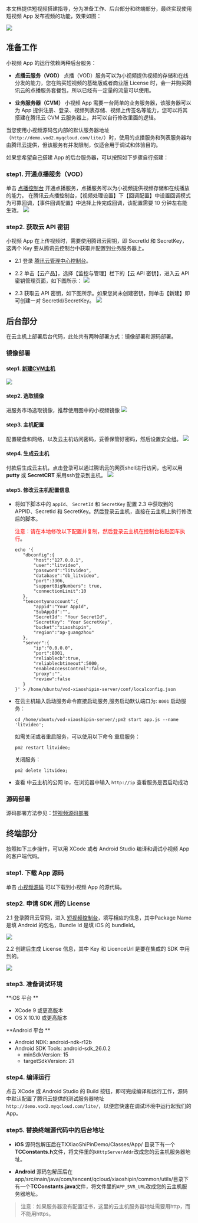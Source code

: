
本文档提供短视频搭建指导，分为准备工作、后台部分和终端部分，最终实现使用短视频 App 发布视频的功能，效果如图：

![](https://main.qcloudimg.com/raw/345bae7a0a1f5139c525e4d303b9f745.jpg)

## 准备工作

小视频 App 的运行依赖两种后台服务：

- **点播云服务（VOD）**
点播（VOD）服务可以为小视频提供视频的存储和在线分发的能力，您在购买短视频的基础版或者商业版 License 时，会一并购买腾讯云的点播服务套餐包，所以已经有一定量的流量可以使用。

- **业务服务器（CVM）**
小视频 App 需要一台简单的业务服务器，该服务器可以为 App 提供注册、登录、视频列表存储、视频上传签名等能力，您可以将其搭建在腾讯云 CVM 云服务器上，并可以自行修改里面的逻辑。

当您使用小视频源码包内部的默认服务器地址（`http://demo.vod2.myqcloud.com/lite/`）时，使用的点播服务和列表服务器均由腾讯云提供，但该服务有并发限制，仅适合用于调试和体验目的。

如果您希望自己搭建 App 的后台服务器，可以按照如下步骤自行搭建：

### step1. 开通点播服务（VOD）

单击 [点播控制台](https://console.cloud.tencent.com/video) 开通点播服务，点播服务可以为小视频提供视频存储和在线播放的能力。
在腾讯云点播控制台，【视频处理设置】下【回调配置】中设置回调模式为可靠回调，【事件回调配置】中选择上传完成回调，该配置需要 10 分钟左右能生效。
![](https://main.qcloudimg.com/raw/2790946cfc7cae82339385f5345fe3f5.png)

### step2. 获取云 API 密钥

小视频 App 在上传视频时，需要使用腾讯云密钥，即 SecretId 和 SecretKey，这两个 Key 要从腾讯云控制台中获取并配置到业务服务器上。

- 2.1 登录 [腾讯云管理中心控制台](https://console.cloud.tencent.com/)。

- 2.2 单击【云产品】，选择【监控与管理】栏下的【云 API 密钥】，进入云 API 密钥管理页面，如下图所示：
![](https://mccdn.qcloud.com/img568f5fb824757.png)

- 2.3 获取云 API 密钥，如下图所示。如果您尚未创建密钥，则单击【新建】即可创建一对 SecretId/SecretKey。
![](https://mc.qcloudimg.com/static/img/23f95aaa97adf3eeae3bf90470fe5122/image.png)


## 后台部分

在云主机上部署后台代码，此处共有两种部署方式：镜像部署和源码部署。

### 镜像部署

#### step1. [新建CVM主机](https://console.cloud.tencent.com/cvm)
 ![](http://mc.qcloudimg.com/static/img/53d7df9e5a8bc5141e55231076cbfd74/image.png)

#### step2. 选取镜像

进服务市场选取镜像，推荐使用图中的小视频镜像
 ![](https://main.qcloudimg.com/raw/798e32b00c84a3809fdbfe7de30ad73d.png)

#### step3. 主机配置
配置硬盘和网络，以及云主机访问密码，妥善保管好密码，然后设置安全组。
![](https://main.qcloudimg.com/raw/d81d282ab01ce1309ac704c5aa61a544.png)

#### step4. 生成云主机
付款后生成云主机，点击登录可以通过腾讯云的网页shell进行访问，也可以用 **putty** 或 **SecretCRT** 采用ssh登录到主机。
![](http://mc.qcloudimg.com/static/img/0f29fd40aae5fdac10d3f6262eb6a03e/image.png)

#### step5. 修改云主机配置信息

- 将如下脚本中的 `appId`、 `SecretId` 和 `SecretKey` 配置 2.3 中获取到的APPID、SecretId 和 SecretKey。然后登录云主机，直接在云主机上执行修改后的脚本。

    <font color='red'>注意：请在本地修改以下配置并复制，然后登录云主机在控制台粘贴回车执行</font>。
   ```
  echo '{
      "dbconfig":{
          "host":"127.0.0.1",
          "user":"litvideo",
          "password":"litvideo",
          "database":"db_litvideo",
          "port":3306,
          "supportBigNumbers": true,
          "connectionLimit":10
      },
      "tencentyunaccount":{
          "appid":"Your AppId",
          "SubAppId":"",
          "SecretId": "Your SecretId",
          "SecretKey": "Your SecretKey",
          "bucket":"xiaoshipin",
          "region":"ap-guangzhou"
      },
      "server":{
          "ip":"0.0.0.0",
          "port":8001,
          "reliablecb":true,
          "reliablecbtimeout":5000,
          "enableAccessControl":false,
          "proxy":"",
          "review":false
      }
  }' > /home/ubuntu/vod-xiaoshipin-server/conf/localconfig.json
  ```
- 在云主机输入启动服务命令直接启动服务,服务启动默认端口为: `8001`
  启动服务：
  ```
  cd /home/ubuntu/vod-xiaoshipin-server/;pm2 start app.js --name 'litvideo';
  ```
  如需关闭或者重启服务，可以使用以下命令
   重启服务：
  ```
  pm2 restart litvideo;
  ```
  关闭服务：
  ```
  pm2 delete litvideo;
  ```
- 查看  中云主机的公网 ip，在浏览器中输入 `http://ip` 查看服务是否启动成功

### 源码部署

源码部署方法参见：[短视频源码部署](https://github.com/tencentyun/vod-xiaoshipin-server)


## 终端部分

按照如下三步操作，可以用 XCode 或者 Android Studio 编译和调试小视频 App 的客户端代码。


### step1. 下载 App 源码
单击 [小视频源码](https://cloud.tencent.com/document/product/584/9366#APP) 可以下载到小视频 App 的源代码。

### step2. 申请 SDK 用的 License
2.1 登录腾讯云官网，进入 [短视频控制台](https://console.cloud.tencent.com/video/license)，填写相应的信息，其中Package Name 是填 Android 的包名，Bundle Id 是填 iOS 的 bundleId。

![](https://main.qcloudimg.com/raw/148ea8cee25d6faea2d90bac30685d1c.png)

2.2 创建后生成 License 信息，其中 Key 和 LicenceUrl 是要在集成的 SDK 中用到的。

![](https://main.qcloudimg.com/raw/e45994fd46982632ad4e29469e67f64f.png)

### step3. 准备调试环境
**iOS 平台 ** 
- XCode 9 或更高版本
- OS X 10.10 或更高版本

**Android 平台 **
- Android NDK: android-ndk-r12b
- Android SDK Tools: android-sdk_26.0.2
  - minSdkVersion: 15
  - targetSdkVersion: 21

### step4. 编译运行
点击 XCode 或 Android Studio 的 Build 按钮，即可完成编译和运行工作，源码中默认配置了腾讯云提供的测试服务器地址`http://demo.vod2.myqcloud.com/lite/`，以便您快速在调试环境中运行起我们的 App。

### step5. 替换终端源代码中的后台地址
- **iOS** 
源码包解压后在TXXiaoShiPinDemo/Classes/App/ 目录下有一个**TCConstants.h**文件，将文件里的`kHttpServerAddr`改成您的云主机服务器地址。

- **Android** 
源码包解压后在app/src/main/java/com/tencent/qcloud/xiaoshipin/common/utils/目录下有一个**TCConstants.java**文件，将文件里的`APP_SVR_URL`改成您的云主机服务器地址。

> 注意：如果服务器没有配置证书，这里的云主机服务器地址需要用http，而不能用https。

